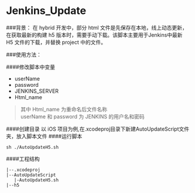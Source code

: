 # Jenkins_Update
###背景：
    在 hybrid 开发中，部分 html 文件是先保存在本地，线上动态更新，在获取最新的构建 h5 版本时，需要手动下载。该脚本主要用于Jenkins中最新 H5 文件的下载，并替换 project 中的文件。

###使用方法：

####修改脚本中变量
* userName
* password
* JENKINS_SERVER
* Html_name

>其中 Html_name 为重命名后文件名称    
> userName 和 password 为 JENKINS 的用户名和密码

####创建目录
    以 iOS 项目为例,在.xcodeproj目录下新建AutoUpdateScript文件夹，放入脚本文件
####运行脚本

```shell
sh ./AutoUpdateH5.sh 
```

####工程结构
        
    |--.xcodeproj
    |--AutoUpdateScript
       |-AutoUpdateH5.sh
    |--h5   
